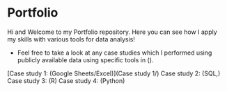 # Portfolio
Hi and Welcome to my Portfolio repository. Here you can see how I apply my skills with various tools for data analysis!
- Feel free to take a look at any case studies which I performed using publicly available data using specific tools in ().

[Case study 1: (Google Sheets/Excel)](Case study 1/)
Case study 2: (SQL,)
Case study 3: (R)
Case study 4: (Python)
